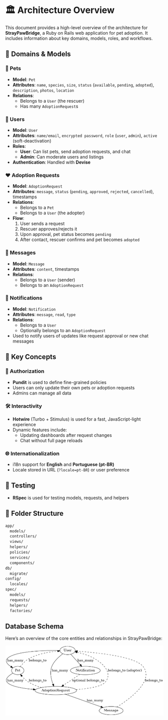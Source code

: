 # 🏛 Architecture Overview

This document provides a high-level overview of the architecture for **StrayPawBridge**, a Ruby on Rails web application for pet adoption. It includes information about key domains, models, roles, and workflows.

## 🧩 Domains & Models

### 🐾 Pets
- **Model**: `Pet`
- **Attributes**: `name`, `species`, `size`, `status` (`available`, `pending`, `adopted`), `description`, `photos`, `location`
- **Relations**:
  - Belongs to a `User` (the rescuer)
  - Has many `AdoptionRequest`s

### 👤 Users
- **Model**: `User`
- **Attributes**: `name/email`, `encrypted password`, `role` (`user`, `admin`), `active` (soft-deactivation)
- **Roles**:
  - **User**: Can list pets, send adoption requests, and chat
  - **Admin**: Can moderate users and listings
- **Authentication**: Handled with **Devise**

### ❤️ Adoption Requests
- **Model**: `AdoptionRequest`
- **Attributes**: `message`, `status` (`pending`, `approved`, `rejected`, `cancelled`), timestamps
- **Relations**:
  - Belongs to a `Pet`
  - Belongs to a `User` (the adopter)
- **Flow**:
  1. User sends a request
  2. Rescuer approves/rejects it
  3. Upon approval, pet status becomes `pending`
  4. After contact, rescuer confirms and pet becomes `adopted`

### 💬 Messages
- **Model**: `Message`
- **Attributes**: `content`, timestamps
- **Relations**:
  - Belongs to a `User` (sender)
  - Belongs to an `AdoptionRequest`

### 🔔 Notifications
- **Model**: `Notification`
- **Attributes**: `message`, `read`, `type`
- **Relations**:
  - Belongs to a `User`
  - Optionally belongs to an `AdoptionRequest`
- Used to notify users of updates like request approval or new chat messages

## 🧠 Key Concepts

### 🔐 Authorization
- **Pundit** is used to define fine-grained policies
- Users can only update their own pets or adoption requests
- Admins can manage all data

### 🛠 Interactivity
- **Hotwire** (Turbo + Stimulus) is used for a fast, JavaScript-light experience
- Dynamic features include:
  - Updating dashboards after request changes
  - Chat without full page reloads

### 🌐 Internationalization
- i18n support for **English** and **Portuguese (pt-BR)**
- Locale stored in URL (`?locale=pt-BR`) or user preference

## 🧪 Testing

- **RSpec** is used for testing models, requests, and helpers

## 🧱 Folder Structure

```bash
app/
  models/
  controllers/
  views/
  helpers/
  policies/
  services/       
  components/     
db/
  migrate/        
config/
  locales/        
spec/
  models/
  requests/
  helpers/
  factories/
```

## Database Schema

Here’s an overview of the core entities and relationships in StrayPawBridge:

![Database Schema](./straypawbridge_db_schema.png)


